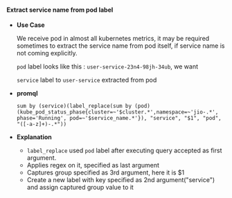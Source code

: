 #### Extract service name from pod label ####

- **Use Case**

  We receive pod in almost all kubernetes metrics, it may be required sometimes to extract the
  service name from pod itself, if service name is not coming explicitly.
          
  `pod` label looks like this : `user-service-23n4-98jh-34ub`, we want

  `service` label to `user-service` extracted from pod

- **promql**
  ```
  sum by (service)(label_replace(sum by (pod) (kube_pod_status_phase{cluster=~'$cluster.*',namespace=~'jio-.*', phase='Running', pod=~'$service_name.*'}), "service", "$1", "pod", "([-a-z]+)-.*"))
  ```
- **Explanation**
  
  - `label_replace` used `pod` label after executing query accepted as first argument.
  - Applies regex on it, specified as last argument
  - Captures group specified as 3rd argument, here it is $1
  - Create a new label with key specified as 2nd argument("service") and assign captured group value to it
          
